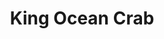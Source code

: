 ---
layout: place
title: King Ocean Crab
permalink: /michigan/lansing/king-ocean-crab.html
stateAbbr: MI
stateName: Michigan
cityName: Lansing
seo:
  type: restaurant
  links: https://www.kingoceancrablansing.com/
place_id: ChIJcxUroQXBIogRisX1wru3nXk
photos:
  - name: >-
      places/ChIJcxUroQXBIogRisX1wru3nXk/photos/AeeoHcLkah-oaXnfUnbzlew8vETHWeeKNdErBq28o-rCYnPfLq3CuajIHQMynijR6TRrQgelb32jHBp_ToZPl-DNNBWWRnSHdKkhhGg9HSNhWvYLPMvnTu2O5QooluUFpizqm6lY7y9FNJWpo-L5whioEDfYGq_EvmpI_PQlZCyhYW7d4z2fY91lmXjurk-KT0kcfsjqqxEYGXc0S1AMTEAGf2YxsAsNE61JILjhCkkDmdy1cN516FTeyfITjpX5J-GUWHn26uYbNZVhv3gN17Z65CHHPLl3lklXm9Z1hyeAe8Y6IWNltmuy9CNKly2LyPPV1ElYEc62N55EiCO5pmllNvbDfTP3TO8AxQUYIQ1DgtEwl8h6HCGNrE4Tup_RDwsQqCARvxOr4FvyWp7MWVqncMyhSQ9iHpgMHfqUuTTlJbOObw
    widthPx: 4000
    heightPx: 3000
    authorAttributions:
      - displayName: Marshall Newhall
        uri: https://maps.google.com/maps/contrib/111740483358468837645
        photoUri: >-
          https://lh3.googleusercontent.com/a-/ALV-UjXx4gOVzxyNj2RfnASuBESHLTLORbyC45I-Q6mtyFzJdJt5rjCtdA=s100-p-k-no-mo
    flagContentUri: >-
      https://www.google.com/local/imagery/report/?cb_client=maps_api_places.places_api&image_key=!1e10!2sCIHM0ogKEICAgIDH3onTEg&hl=en-US
    googleMapsUri: >-
      https://www.google.com/maps/place//data=!3m4!1e2!3m2!1sCIHM0ogKEICAgIDH3onTEg!2e10!4m2!3m1!1s0x8822c105a12b1573:0x799db7bbc2f5c58a
  - name: >-
      places/ChIJcxUroQXBIogRisX1wru3nXk/photos/AeeoHcIraKNCFXL6XpUxfnoBcFe0JdUPmPD1LsrrMZlsQewEDIlrYt1BlON-1G4Qo0Qlile5qWROwH4gN7wHu_LtDf3kLKViyZ_HnUI8CqOiGpO7ng_AzsQNbJyy_HDHWnRHDtcFCBSFlnLTONdOo2Fq1abGCJn8NOdP6BwBKltI7buInw7rZIrNpC6NowOhbAeVvvDcaidc0pj1VgR0Ql6U4xOaL75zwWyU7puL0IeOj6dX3bYd2e2wggiD1Dpr0JTeQnxl0zTIdZ8G5mQuKgk5zxetEbDZg11GiyVy5HZvz9xejw
    widthPx: 1067
    heightPx: 600
    authorAttributions:
      - displayName: King Ocean Crab
        uri: https://maps.google.com/maps/contrib/100298177359005567670
        photoUri: >-
          https://lh3.googleusercontent.com/a-/ALV-UjWJYmyPTjgblcOwMKD70wzlGyNO_MBrSO_9Cy_OSQQBD017sJI=s100-p-k-no-mo
    flagContentUri: >-
      https://www.google.com/local/imagery/report/?cb_client=maps_api_places.places_api&image_key=!1e10!2sAF1QipNG2VJNMvYa-34nbXXDhwQUh6VOwfk-C7DcChWl&hl=en-US
    googleMapsUri: >-
      https://www.google.com/maps/place//data=!3m4!1e2!3m2!1sAF1QipNG2VJNMvYa-34nbXXDhwQUh6VOwfk-C7DcChWl!2e10!4m2!3m1!1s0x8822c105a12b1573:0x799db7bbc2f5c58a
  - name: >-
      places/ChIJcxUroQXBIogRisX1wru3nXk/photos/AeeoHcLZqRYpHfLu49ezjPndoVVeYhKqo1y2oAMHBnwFuG3kLt_L4fC67gQ_blYzsU5eRRJqWfrNM7vjGcImiHy4mrmnUZMqrOtbocbNVYiSCxROC5Vr9OsEnUeMldlHdT9Hdtt7-4uEdnyPaK_eH-zyaUEHuxZt7_Sdfr1rtD2iM3Pa7rkm5CueErPBp9gf0lLnQ2Og0ewE4H0M8QFXkIJAY97py4GpohTjW0cwaKd2XTzqRzFv-TRz52dtC-Rve7n9I25vwBmKJCRSgs1Mamu-EY0pJ2AIx09mDjopULznlymIpCvqUAaZVvy3oQMS-fhIAZixJBgj0d2h_AZKrPz3C7G8TE3pHja5-m8GPY8wo7A3S9JEP0emv8jJKl1p2avREgL9-YYr3ETNWI4-0wKSLlhz_la9-WHcfJ5nTYC7b_HKdg
    widthPx: 4032
    heightPx: 3024
    authorAttributions:
      - displayName: Jace
        uri: https://maps.google.com/maps/contrib/109236440445224408033
        photoUri: >-
          https://lh3.googleusercontent.com/a-/ALV-UjVX84NkuNARKM9_I9gcmHw5aiJa8o_pYlBQ2qYKyj6UuUmcujeQ=s100-p-k-no-mo
    flagContentUri: >-
      https://www.google.com/local/imagery/report/?cb_client=maps_api_places.places_api&image_key=!1e10!2sCIHM0ogKEICAgIDL3sjpUQ&hl=en-US
    googleMapsUri: >-
      https://www.google.com/maps/place//data=!3m4!1e2!3m2!1sCIHM0ogKEICAgIDL3sjpUQ!2e10!4m2!3m1!1s0x8822c105a12b1573:0x799db7bbc2f5c58a
  - name: >-
      places/ChIJcxUroQXBIogRisX1wru3nXk/photos/AeeoHcIKuJTRzDHkhJ7P1gGaS1nYp7GnZXyaw7DNKO1uFCOsQ08Tcr3aT1l6C_mCdWYoVYVwmjAxyq3TBA64p4lMYQ0QX-tRh9gsC5yzQUd0BHNJFK991JbOmryRk__h2v38QvuKdTuZo1mYvGBT8fH9iDvQf8pdC2-I2bkkhC1Kk7JHZ9QNX1mGMmVQNNLBqkw8-IVYOLcV4TNj7waXUzf6OGgAmy3_Fjj2MLA23ogaDGCMpng0pfgZ8HI465qL8TVoniBZCSraUSYuRC1ZQWgw7VvyTZDRDD_mihmkAqTT77dwCnG3HcIjxXrQmunvfJH0Ep5NtJg1pwJz8WB5uNYyGHvbRWe8rhYe9KJ-C5ddP35I-XXz_6NWUxyqMwLosVKSJenmZ3KhBLcVJiZY2Pg2JawrAu_ie81gOOZsH7--9upOpA
    widthPx: 3000
    heightPx: 4000
    authorAttributions:
      - displayName: Miranda Crawford
        uri: https://maps.google.com/maps/contrib/110497999805890765938
        photoUri: >-
          https://lh3.googleusercontent.com/a-/ALV-UjXrAsaIi-LKjtSZyRDG6OMGyEYS9LLKlolAoLDBDtCQVaFuX1coPg=s100-p-k-no-mo
    flagContentUri: >-
      https://www.google.com/local/imagery/report/?cb_client=maps_api_places.places_api&image_key=!1e10!2sCIHM0ogKEICAgIDDh4GbHA&hl=en-US
    googleMapsUri: >-
      https://www.google.com/maps/place//data=!3m4!1e2!3m2!1sCIHM0ogKEICAgIDDh4GbHA!2e10!4m2!3m1!1s0x8822c105a12b1573:0x799db7bbc2f5c58a
  - name: >-
      places/ChIJcxUroQXBIogRisX1wru3nXk/photos/AeeoHcKjTrJcWraDYcI0noSGcoT4gY7CJc4Rz006nwdMMhipjAHjnd9o0wIeH7QK4lS7G3S1Yoj1xxgPjSwxP_muKeEE3kRzPfvn0Oub2poUfM4DCnsxXJReOzq5VsOGH7S9xjTdjT34tvdAzH2JOBu5H01AX-A5Ij7zaEj2eKx-lcnbu2ST19H-DsUEun76AM8MZ_H3TBSeK-RKs_x_Zb4ERY5YAybILEjYuw5ztU9-MIzvuJ7EOx_qmntzZNPHukwhteXVOCbT6VcLj9Lp7de6JBDRHmbmqNqrSk_dIV_L1eY8rQ
    widthPx: 800
    heightPx: 600
    authorAttributions:
      - displayName: King Ocean Crab
        uri: https://maps.google.com/maps/contrib/100298177359005567670
        photoUri: >-
          https://lh3.googleusercontent.com/a-/ALV-UjWJYmyPTjgblcOwMKD70wzlGyNO_MBrSO_9Cy_OSQQBD017sJI=s100-p-k-no-mo
    flagContentUri: >-
      https://www.google.com/local/imagery/report/?cb_client=maps_api_places.places_api&image_key=!1e10!2sAF1QipPLJN9aRkrWehyT7Fx_f_cfpBANGEuYFZQi1agl&hl=en-US
    googleMapsUri: >-
      https://www.google.com/maps/place//data=!3m4!1e2!3m2!1sAF1QipPLJN9aRkrWehyT7Fx_f_cfpBANGEuYFZQi1agl!2e10!4m2!3m1!1s0x8822c105a12b1573:0x799db7bbc2f5c58a
  - name: >-
      places/ChIJcxUroQXBIogRisX1wru3nXk/photos/AeeoHcLTgiAJuNxUh8J6NLd7REE9Wm7wxDGwliuAnMpGdG3-ovq0pRvsqlyAITZ0aTUgYik4AlQoX4tAQFVTCRKl8VUK_tH_QNJYCit7Nq3refebN-kMKvcax_PiU7d1l3eIVXFipODYSuBv3kZ2cudASJYBZ8ppPxOtOWi7hPuM9CRHXHJZFYi-mKAVQOCp1CSo_zhB1SKMAsCe7djZWz-yiET4Rb1b56TkdCM6Z6pbi3ZgmIbl8uPGZzuhDTfllI2JGf0gJIfGyaKtdPgZY63RQwfzCk_J_4aXVLLYRkqS8R64JA_D532fGQmnn4JEOmUWsorHaVVcNewp64OzW0oZrZmYHUkUecqOq8OpVMLnG-Qp1Pe2Oynmj84AMp7AZsHzHJ9tvnMB24BWdpiDBIdrgu9gaNtsspppP0W3sv7n-UjbPA
    widthPx: 4000
    heightPx: 3000
    authorAttributions:
      - displayName: X. RAO
        uri: https://maps.google.com/maps/contrib/115453681452389390455
        photoUri: >-
          https://lh3.googleusercontent.com/a-/ALV-UjXLw8Ydv7YDapdIMrENNhIlOJeIuTwYzHFRqkUt66aIMFvdtKHP=s100-p-k-no-mo
    flagContentUri: >-
      https://www.google.com/local/imagery/report/?cb_client=maps_api_places.places_api&image_key=!1e10!2sCIHM0ogKEICAgICHjMWYLg&hl=en-US
    googleMapsUri: >-
      https://www.google.com/maps/place//data=!3m4!1e2!3m2!1sCIHM0ogKEICAgICHjMWYLg!2e10!4m2!3m1!1s0x8822c105a12b1573:0x799db7bbc2f5c58a
  - name: >-
      places/ChIJcxUroQXBIogRisX1wru3nXk/photos/AeeoHcKFEXtzyZCIrS-3AG5IFaTQosKyygBCaFF9lt40fwMG2zxktKz2q9AakrKN4FyiXZc5r34UOEFagWfGvlXtWOSqdBg-B4jy7JGKMOMY7riO1chI2qihfuUYduaPbAqpjzpBLfCsZk3PgQbR8P9sp1i7wqNZnv3ptqfCTNG6dZyx5vIsdTma93tGPtFXfdFLhY0-bmqGlR8-EKE2lx1y3RGAtJ30lXVOJ1AM7ZmUTrvsCI1EmawhDihxE6KX12O5MVtBbWGNq4qI67YKIJxio02ET1txHiibWB-1BFDFMMCTg8VI5BoRbUt8HRGJ9PTQCelJEqLNEH3W-ucnmL92ps4crYtUUH7a4PdRZ7xaagn2hd1gUaHTK8tl2safopd8tixUe8m749djJpAruqR95t_j66ZkUkHGac_stMcqX8UnRW7D
    widthPx: 3024
    heightPx: 4032
    authorAttributions:
      - displayName: J Hawkins
        uri: https://maps.google.com/maps/contrib/104640771514418135385
        photoUri: >-
          https://lh3.googleusercontent.com/a-/ALV-UjV39bv86sLgg_M2dAx_OIWJZXyFV3uYVa3gjzJcHHZ4aKJp3Wvi=s100-p-k-no-mo
    flagContentUri: >-
      https://www.google.com/local/imagery/report/?cb_client=maps_api_places.places_api&image_key=!1e10!2sCIHM0ogKEICAgIDrip2hywE&hl=en-US
    googleMapsUri: >-
      https://www.google.com/maps/place//data=!3m4!1e2!3m2!1sCIHM0ogKEICAgIDrip2hywE!2e10!4m2!3m1!1s0x8822c105a12b1573:0x799db7bbc2f5c58a
  - name: >-
      places/ChIJcxUroQXBIogRisX1wru3nXk/photos/AeeoHcKHSeYeAGCWoLS6BIDoBSDPbfhAsh-eIiXiDGuBpxTyl3mXdoppXgx-UdbrmNexTqEbHGW3pL-NuOxWt_aC0KtNpe9AA2I5AfGjIcS2r6N_iDaa7dh8DVjhDci2E060pC3O6zAhBhtH3jZjpgz0sXdOjEd9GVISiIbmOH9NRfJSZjk8YRRxs5tFytenhJV2SoMuQD8WtKmEKhyR9jmT6jYjfdZrW-RoIf77JQTt-A47EzSS0fYJdUO_QD8d7vPfKJpsLNb885MO5jQFctRmeZnDQtSH0hIluww93ypXd9x4hRwUHYMEvvfgnoZXlq32t_XdkzPn3AwBEcX9ZqN4BXjlObyqDlJNdTqTn7Tvj4750G6HfzsVSmCFVU2NTGLuV02KRKKwfMqPfTB7ZrNvezzvNDmg8dzVXpDK0Pu4AeqP2L2y
    widthPx: 3024
    heightPx: 4032
    authorAttributions:
      - displayName: 黄硕
        uri: https://maps.google.com/maps/contrib/100946384121408229689
        photoUri: >-
          https://lh3.googleusercontent.com/a-/ALV-UjUVcW9oDyFz305EHSNoyhJPlfs047TiwShZ57ImMeJfz9e02EQ=s100-p-k-no-mo
    flagContentUri: >-
      https://www.google.com/local/imagery/report/?cb_client=maps_api_places.places_api&image_key=!1e10!2sCIHM0ogKEICAgICek-_DmAE&hl=en-US
    googleMapsUri: >-
      https://www.google.com/maps/place//data=!3m4!1e2!3m2!1sCIHM0ogKEICAgICek-_DmAE!2e10!4m2!3m1!1s0x8822c105a12b1573:0x799db7bbc2f5c58a
  - name: >-
      places/ChIJcxUroQXBIogRisX1wru3nXk/photos/AeeoHcLCf8TTZck3H1h9r4Oje5hy_meBRW1c7Dcd3ciGNNSLbe36pe8iY5NP9KOK1HRczWHvf_rgNBwkVpxYRw4CQ1dCXRDCr0VN74sZ5PFCfjkRt_qS0aXhiFkv-WRFbQeKOSow4fE1jAfEfvaOrq1qm0dc1x9t8ELxx5YRjECiYbG_65MdrRl8fTwUfEz2TABtBOxG5Iny0Qqvvd1JbCu5rzB_V-1PLFJmLf55LgmXBG7H5t6oM8-WtOsYGcakPO3hcIoqhDeykc_9Sk_2hGEYBwmAg7GgMSgUoiKwlEkrJN-wdqfydP4dI264sNSGJv-oK1qvOtigASDq98bFA-kS_Qo4BnwdZGos_MBa2-2p9v-SexmmR3QAmYfiQBOjKjAc93oBc3wpO-uGQE2b0pZZ9g3r-vfHK9IAOnSZnLF6n180-g
    widthPx: 4000
    heightPx: 3000
    authorAttributions:
      - displayName: Marshall Newhall
        uri: https://maps.google.com/maps/contrib/111740483358468837645
        photoUri: >-
          https://lh3.googleusercontent.com/a-/ALV-UjXx4gOVzxyNj2RfnASuBESHLTLORbyC45I-Q6mtyFzJdJt5rjCtdA=s100-p-k-no-mo
    flagContentUri: >-
      https://www.google.com/local/imagery/report/?cb_client=maps_api_places.places_api&image_key=!1e10!2sCIHM0ogKEICAgIDH3onTIg&hl=en-US
    googleMapsUri: >-
      https://www.google.com/maps/place//data=!3m4!1e2!3m2!1sCIHM0ogKEICAgIDH3onTIg!2e10!4m2!3m1!1s0x8822c105a12b1573:0x799db7bbc2f5c58a
  - name: >-
      places/ChIJcxUroQXBIogRisX1wru3nXk/photos/AeeoHcLJHgvstAfqPc4TaVLT43uP3BQ3321OL11ZMIjA1LNUrlzqnTyXmGwNh6pFSZj7a6DtyuY41J8nqXZUdC40qOpyfLeLxW3o-SASZoytqforE6nIygGHmfWZq_jj-CayiQKxrx7WR8xtColxsGMkeuuvG5dprngJnEJx8alJDiGIW3PDZk1UPUyxe5y3ov3qAjBKhU4tzR4RPFhaj91lJ5izt8AeLNn-Kiqj6DOh3HF0f1D62dSnJ3SnMHpg5CwzdE_LsAopB5AwBqpJU2l8O9Iu8wGlwaff8DhKpjMgLxrE0od-9gDSLP8P4bp2jVMLbvnZEt3cLXbie9t2LBROtdlY_rmFjBTqfN4ulTKaq8bA8jR6_XhA8pHSSl9BKbrpHjF5_9k3nC0boZA1eqB_QBfGIqa1OlZTK7Ih0ZsXUXJ1aQ
    widthPx: 3000
    heightPx: 4000
    authorAttributions:
      - displayName: Amber Lattimore
        uri: https://maps.google.com/maps/contrib/117927451109909868954
        photoUri: >-
          https://lh3.googleusercontent.com/a-/ALV-UjVuoAjqoHk6K7OAxioINmxdsXmCSXqiui29jAAwk8-bIk0EyLCiYA=s100-p-k-no-mo
    flagContentUri: >-
      https://www.google.com/local/imagery/report/?cb_client=maps_api_places.places_api&image_key=!1e10!2sCIHM0ogKEICAgIDJ89bkSA&hl=en-US
    googleMapsUri: >-
      https://www.google.com/maps/place//data=!3m4!1e2!3m2!1sCIHM0ogKEICAgIDJ89bkSA!2e10!4m2!3m1!1s0x8822c105a12b1573:0x799db7bbc2f5c58a
address: 727 E Miller Rd, Lansing, MI 48911, USA
street: 727 E Miller Rd
city: Lansing
state: MI
zip: '48911'
country: USA
neighborhood: null
latitude: '42.669607'
longitude: '-84.542017'
accessibility_options:
  wheelchairAccessibleParking: true
  wheelchairAccessibleEntrance: true
  wheelchairAccessibleRestroom: true
  wheelchairAccessibleSeating: true
business_status: OPERATIONAL
name: King Ocean Crab
google_maps_links:
  directionsUri: >-
    https://www.google.com/maps/dir//''/data=!4m7!4m6!1m1!4e2!1m2!1m1!1s0x8822c105a12b1573:0x799db7bbc2f5c58a!3e0
  placeUri: https://maps.google.com/?cid=8763362466990507402
  writeAReviewUri: >-
    https://www.google.com/maps/place//data=!4m3!3m2!1s0x8822c105a12b1573:0x799db7bbc2f5c58a!12e1
  reviewsUri: >-
    https://www.google.com/maps/place//data=!4m4!3m3!1s0x8822c105a12b1573:0x799db7bbc2f5c58a!9m1!1b1
  photosUri: >-
    https://www.google.com/maps/place//data=!4m3!3m2!1s0x8822c105a12b1573:0x799db7bbc2f5c58a!10e5
primary_type: Seafood Restaurant
opening_hours:
  regular: null
  current: null
secondary_opening_hours:
  regular:
    weekdayDescriptions: null
    type: null
  current:
    weekdayDescriptions: null
    type: null
phone: (517) 708-7879
price_level: PRICE_LEVEL_MODERATE
price_range: $30 &ndash; $50
rating: '4.6'
rating_count: 0
website: https://www.kingoceancrablansing.com/
description: >-
  Discover King Ocean Crab in Lansing$$$King Ocean Crab in Lansing, MI, stands
  out as a contemporary seafood destination blending Japanese-inspired flavors
  with fresh catches, offering a menu that includes sushi rolls and savory
  boils. This spot features a spacious and welcoming interior designed for
  comfortable dining, with accessibility options that make it easy for everyone
  to enjoy. Diners can savor a variety of dishes that highlight fresh seafood
  and creative presentations, appealing to those exploring sushi restaurants in
  the area. The moderate pricing and vibrant atmosphere add to its charm, making
  it a solid choice for casual meals or group gatherings seeking top-rated sushi
  options nearby.
generative_summary: >-
  Discover King Ocean Crab in Lansing$$$King Ocean Crab in Lansing, MI, stands
  out as a contemporary seafood destination blending Japanese-inspired flavors
  with fresh catches, offering a menu that includes sushi rolls and savory
  boils. This spot features a spacious and welcoming interior designed for
  comfortable dining, with accessibility options that make it easy for everyone
  to enjoy. Diners can savor a variety of dishes that highlight fresh seafood
  and creative presentations, appealing to those exploring sushi restaurants in
  the area. The moderate pricing and vibrant atmosphere add to its charm, making
  it a solid choice for casual meals or group gatherings seeking top-rated sushi
  options nearby.
generative_disclosure: Summarized by AI using the Grok-3-Mini model.
reviews:
  - name: >-
      places/ChIJcxUroQXBIogRisX1wru3nXk/reviews/ChZDSUhNMG9nS0VJQ0FnSUNQbHFLWUJnEAE
    relativePublishTimeDescription: 4 months ago
    rating: 3
    text:
      text: >-
        My family and I were extremely disappointed.  The food quality was very
        poor. We ordered calamari for an appetizer. You could not even chew
        them. The fried pickles were good. We ordered the family seafood meal.
        The crayfish were not cleaned. The corn on the cob was rancid. The
        sausage was the poorest quality I have ever seen in a restaurant. It
        reminded us of hot dogs. The shrimp and the few crab legs were good.
        Potatoes were also tasty. I will not be back. The server was nice and
        pleasant.
      languageCode: en
    originalText:
      text: >-
        My family and I were extremely disappointed.  The food quality was very
        poor. We ordered calamari for an appetizer. You could not even chew
        them. The fried pickles were good. We ordered the family seafood meal.
        The crayfish were not cleaned. The corn on the cob was rancid. The
        sausage was the poorest quality I have ever seen in a restaurant. It
        reminded us of hot dogs. The shrimp and the few crab legs were good.
        Potatoes were also tasty. I will not be back. The server was nice and
        pleasant.
      languageCode: en
    authorAttribution:
      displayName: Linda Chaffee - Gogarn
      uri: https://www.google.com/maps/contrib/108147614758950586306/reviews
      photoUri: >-
        https://lh3.googleusercontent.com/a-/ALV-UjUST7XWSdd3xDaN11eI7JGE3NdLc5LoVZSRR468ESJ-HlPGMfaB=s128-c0x00000000-cc-rp-mo-ba5
    publishTime: '2024-11-24T01:59:38.764460Z'
    flagContentUri: >-
      https://www.google.com/local/review/rap/report?postId=ChZDSUhNMG9nS0VJQ0FnSUNQbHFLWUJnEAE&d=17924085&t=1
    googleMapsUri: >-
      https://www.google.com/maps/reviews/data=!4m6!14m5!1m4!2m3!1sChZDSUhNMG9nS0VJQ0FnSUNQbHFLWUJnEAE!2m1!1s0x8822c105a12b1573:0x799db7bbc2f5c58a
  - name: >-
      places/ChIJcxUroQXBIogRisX1wru3nXk/reviews/ChdDSUhNMG9nS0VJQ0FnSUNuZ2RPbWtnRRAB
    relativePublishTimeDescription: 6 months ago
    rating: 4
    text:
      text: >-
        I believe it was the owner or manager? Couldn't tell. But he was very
        friendly, seems like he loves kids, he gave my son a toy to play with,
        also at the end of our leaving, he wanted to hold our son and gave our
        son a stuffed panda.


        Such a friendly service felt very welcomed, food was fast, hot and
        delicious, and I will try seafood next time! The environment and
        everything were different and very clean! Kid friendly!
      languageCode: en
    originalText:
      text: >-
        I believe it was the owner or manager? Couldn't tell. But he was very
        friendly, seems like he loves kids, he gave my son a toy to play with,
        also at the end of our leaving, he wanted to hold our son and gave our
        son a stuffed panda.


        Such a friendly service felt very welcomed, food was fast, hot and
        delicious, and I will try seafood next time! The environment and
        everything were different and very clean! Kid friendly!
      languageCode: en
    authorAttribution:
      displayName: Pa Xiong
      uri: https://www.google.com/maps/contrib/115824519511465496281/reviews
      photoUri: >-
        https://lh3.googleusercontent.com/a-/ALV-UjV2bwo46ocj8VidbblNkmc_28DBZl6TTDPibLEY0ir0Y44FwrT2=s128-c0x00000000-cc-rp-mo-ba4
    publishTime: '2024-09-26T16:07:10.255601Z'
    flagContentUri: >-
      https://www.google.com/local/review/rap/report?postId=ChdDSUhNMG9nS0VJQ0FnSUNuZ2RPbWtnRRAB&d=17924085&t=1
    googleMapsUri: >-
      https://www.google.com/maps/reviews/data=!4m6!14m5!1m4!2m3!1sChdDSUhNMG9nS0VJQ0FnSUNuZ2RPbWtnRRAB!2m1!1s0x8822c105a12b1573:0x799db7bbc2f5c58a
  - name: >-
      places/ChIJcxUroQXBIogRisX1wru3nXk/reviews/ChZDSUhNMG9nS0VJQ0FnSUNmcnVDcWF3EAE
    relativePublishTimeDescription: 3 months ago
    rating: 5
    text:
      text: >-
        Came in after a long day of work and had a delicious Mai Tai and some
        wonderful hot food. Such a relaxing atmosphere and my server Brittany
        took exceptional care of me. Quick and friendly service, even when they
        were close to closing. This place is a must try! Will be visiting again!
      languageCode: en
    originalText:
      text: >-
        Came in after a long day of work and had a delicious Mai Tai and some
        wonderful hot food. Such a relaxing atmosphere and my server Brittany
        took exceptional care of me. Quick and friendly service, even when they
        were close to closing. This place is a must try! Will be visiting again!
      languageCode: en
    authorAttribution:
      displayName: Meme Jordan
      uri: https://www.google.com/maps/contrib/108100915048980779800/reviews
      photoUri: >-
        https://lh3.googleusercontent.com/a/ACg8ocJpZTwfa4bwefSEdnLyTNZ8qQZzh7GC1242-9d4YYHQ3NcL=s128-c0x00000000-cc-rp-mo
    publishTime: '2024-12-29T05:12:54.833523Z'
    flagContentUri: >-
      https://www.google.com/local/review/rap/report?postId=ChZDSUhNMG9nS0VJQ0FnSUNmcnVDcWF3EAE&d=17924085&t=1
    googleMapsUri: >-
      https://www.google.com/maps/reviews/data=!4m6!14m5!1m4!2m3!1sChZDSUhNMG9nS0VJQ0FnSUNmcnVDcWF3EAE!2m1!1s0x8822c105a12b1573:0x799db7bbc2f5c58a
  - name: >-
      places/ChIJcxUroQXBIogRisX1wru3nXk/reviews/ChdDSUhNMG9nS0VJQ0FnSURIM29uVGdnRRAB
    relativePublishTimeDescription: 6 months ago
    rating: 5
    text:
      text: >-
        Do the deceiving thing about this place is when we went there was only
        like two cars in the Parking lot and the outside of the place is dinghy
        and doesn't look that nice, but when you walk in it's a completely
        different story! It was a neat design inside and really clean! Now when
        it comes to service, it wasn't the best but it was some what friendly.
        The food option is pretty awesome and has a large selection! They have
        everything seafood you could want! I went with the gator bite for an
        appetizer and it was delicious! My main course was the ocean #4 and it
        comes with snow crab, shrimp, and green muscles, cooked with potatoes
        and corn in a Cajun boil! But man talk about delicious! it was the best
        shrimp I've pry ever eaten! My buddy got the catfish basket and that was
        pretty awesome too! Be

        prepared to get pretty messy while eating!

        I will definitely be back to this place
      languageCode: en
    originalText:
      text: >-
        Do the deceiving thing about this place is when we went there was only
        like two cars in the Parking lot and the outside of the place is dinghy
        and doesn't look that nice, but when you walk in it's a completely
        different story! It was a neat design inside and really clean! Now when
        it comes to service, it wasn't the best but it was some what friendly.
        The food option is pretty awesome and has a large selection! They have
        everything seafood you could want! I went with the gator bite for an
        appetizer and it was delicious! My main course was the ocean #4 and it
        comes with snow crab, shrimp, and green muscles, cooked with potatoes
        and corn in a Cajun boil! But man talk about delicious! it was the best
        shrimp I've pry ever eaten! My buddy got the catfish basket and that was
        pretty awesome too! Be

        prepared to get pretty messy while eating!

        I will definitely be back to this place
      languageCode: en
    authorAttribution:
      displayName: Marshall Newhall
      uri: https://www.google.com/maps/contrib/111740483358468837645/reviews
      photoUri: >-
        https://lh3.googleusercontent.com/a-/ALV-UjXx4gOVzxyNj2RfnASuBESHLTLORbyC45I-Q6mtyFzJdJt5rjCtdA=s128-c0x00000000-cc-rp-mo-ba4
    publishTime: '2024-09-16T11:29:08.438050Z'
    flagContentUri: >-
      https://www.google.com/local/review/rap/report?postId=ChdDSUhNMG9nS0VJQ0FnSURIM29uVGdnRRAB&d=17924085&t=1
    googleMapsUri: >-
      https://www.google.com/maps/reviews/data=!4m6!14m5!1m4!2m3!1sChdDSUhNMG9nS0VJQ0FnSURIM29uVGdnRRAB!2m1!1s0x8822c105a12b1573:0x799db7bbc2f5c58a
  - name: >-
      places/ChIJcxUroQXBIogRisX1wru3nXk/reviews/ChdDSUhNMG9nS0VJQ0FnSUNMbDZEdWd3RRAB
    relativePublishTimeDescription: 9 months ago
    rating: 5
    text:
      text: >-
        I travel 36 miles 2-3 times a month for their Shrimp Seafood Boil.
        Headless shrimp, potatoes, corn in Cajun spicy Garlic sauce. It’s to die
        for!!! I love this place for dine-in or take out. My Boil is still hot
        after traveling home. The atmosphere is great. Large spacious seating,
        booths. You are not sitting on top of other patrons. It’s colorful and
        cool! Fresh Sushi made on the spot. The staff are friendly, efficient
        and knowledgeable of the menu. By far this is the best Seafood spot
        within 50 miles! Great for med-large groups. Parking plentiful. No
        reservations required. I dined in for my anniversary to review service.
        Fast seating on a Monday evening. The waitstaff somewhat too eager for
        ordering. Alcohol/Beer list is slim. No IPA for hubby!! My Ocean 2 was
        good, lacked sauce and required longer boil. Calamari and fried oysters
        delicious.
      languageCode: en
    originalText:
      text: >-
        I travel 36 miles 2-3 times a month for their Shrimp Seafood Boil.
        Headless shrimp, potatoes, corn in Cajun spicy Garlic sauce. It’s to die
        for!!! I love this place for dine-in or take out. My Boil is still hot
        after traveling home. The atmosphere is great. Large spacious seating,
        booths. You are not sitting on top of other patrons. It’s colorful and
        cool! Fresh Sushi made on the spot. The staff are friendly, efficient
        and knowledgeable of the menu. By far this is the best Seafood spot
        within 50 miles! Great for med-large groups. Parking plentiful. No
        reservations required. I dined in for my anniversary to review service.
        Fast seating on a Monday evening. The waitstaff somewhat too eager for
        ordering. Alcohol/Beer list is slim. No IPA for hubby!! My Ocean 2 was
        good, lacked sauce and required longer boil. Calamari and fried oysters
        delicious.
      languageCode: en
    authorAttribution:
      displayName: J Hawkins
      uri: https://www.google.com/maps/contrib/104640771514418135385/reviews
      photoUri: >-
        https://lh3.googleusercontent.com/a-/ALV-UjV39bv86sLgg_M2dAx_OIWJZXyFV3uYVa3gjzJcHHZ4aKJp3Wvi=s128-c0x00000000-cc-rp-mo-ba5
    publishTime: '2024-07-16T16:22:19.159961Z'
    flagContentUri: >-
      https://www.google.com/local/review/rap/report?postId=ChdDSUhNMG9nS0VJQ0FnSUNMbDZEdWd3RRAB&d=17924085&t=1
    googleMapsUri: >-
      https://www.google.com/maps/reviews/data=!4m6!14m5!1m4!2m3!1sChdDSUhNMG9nS0VJQ0FnSUNMbDZEdWd3RRAB!2m1!1s0x8822c105a12b1573:0x799db7bbc2f5c58a
review_summary: >-
  What Visitors Are Sharing$$$Visitors frequently highlight the flavorful
  seafood boils and fresh sushi as standout features, creating a satisfying
  experience for those hunting for great sushi spots around town. While a few
  mentions point to occasional inconsistencies with appetizers, the overall vibe
  remains positive with friendly service and a clean, inviting space that keeps
  things enjoyable. Many appreciate the reasonable prices and family-friendly
  setup, perfect for relaxed outings without breaking the bank. It's clear that
  the welcoming environment and tasty selections leave people excited to come
  back, offering a balanced mix of fun and flavor for anyone craving seafood
  adventures.
review_disclosure: Summarized by AI using the Grok-3-Mini model.
parking_options:
  freeParkingLot: true
  freeStreetParking: true
  valetParking: false
payment_options:
  acceptsCreditCards: true
  acceptsDebitCards: true
  acceptsCashOnly: false
  acceptsNfc: true
allow_dogs: null
curbside_pickup: true
delivery: true
dine_in: true
good_for_children: true
good_for_groups: true
good_for_sports: true
live_music: false
menu_for_children: true
outdoor_seating: false
reservable: true
restroom: true
serves_beer: true
serves_breakfast: false
serves_brunch: true
serves_cocktails: true
serves_coffee: null
serves_dinner: true
serves_dessert: true
serves_lunch: true
serves_vegetarian_food: null
serves_wine: true
takeout: true
update_category: pro
places_description: >-
  Roomy, contemporary option for varied seafood meals, from boils & fried
  baskets to po’ boys & sushi.

---